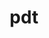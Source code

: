 ---
title: "pdt"
layout: cache
categories: [package, develop-2023-11-19]
meta: {"versions": ["3.25.1"], "compilers": ["cce@=15.0.1", "gcc@=10.3.0", "gcc@=11.4.0", "gcc@=9.4.0", "oneapi@=2023.2.0"], "oss": ["rhel8", "sle_hpc15", "ubuntu20.04"], "platforms": ["linux"], "targets": ["neoverse_v1", "ppc64le", "x86_64_v3", "x86_64_v4", "zen4"], "stacks": ["e4s", "e4s-cray-rhel", "e4s-cray-sles", "e4s-neoverse_v1", "e4s-oneapi", "e4s-power", "e4s-rocm-external", "root"], "num_specs": 6, "num_specs_by_stack": {"e4s-cray-rhel": 1, "root": 6, "e4s-cray-sles": 1, "e4s-neoverse_v1": 1, "e4s-power": 1, "e4s-rocm-external": 1, "e4s": 1, "e4s-oneapi": 1}}
spec_details: [{"hash": "z66tv3kmjh5pfkjhj4ystsgaqrjl3kpi", "compiler": "cce@=15.0.1", "versions": ["3.25.1"], "os": "rhel8", "platform": "linux", "target": "zen4", "variants": ["build_system=autotools", "patches=113fca0", "~pic"], "stacks": ["e4s-cray-rhel", "root"], "size": "-", "tarball": "https://binaries.spack.io/develop-2023-11-19/build_cache/linux-rhel8-zen4/cce-15.0.1/pdt-3.25.1/linux-rhel8-zen4-cce-15.0.1-pdt-3.25.1-z66tv3kmjh5pfkjhj4ystsgaqrjl3kpi.spack"}, {"hash": "6m4tmnazbnkiwke754fmsgzbds2toecp", "compiler": "gcc@=10.3.0", "versions": ["3.25.1"], "os": "sle_hpc15", "platform": "linux", "target": "x86_64_v4", "variants": ["build_system=autotools", "~pic"], "stacks": ["e4s-cray-sles", "root"], "size": "-", "tarball": "https://binaries.spack.io/develop-2023-11-19/build_cache/linux-sle_hpc15-x86_64_v4/gcc-10.3.0/pdt-3.25.1/linux-sle_hpc15-x86_64_v4-gcc-10.3.0-pdt-3.25.1-6m4tmnazbnkiwke754fmsgzbds2toecp.spack"}, {"hash": "xypeg5yw2kbz5reb2ekpgp2eft7dj5p3", "compiler": "gcc@=11.4.0", "versions": ["3.25.1"], "os": "ubuntu20.04", "platform": "linux", "target": "neoverse_v1", "variants": ["build_system=autotools", "~pic"], "stacks": ["root", "e4s-neoverse_v1"], "size": "-", "tarball": "https://binaries.spack.io/develop-2023-11-19/build_cache/linux-ubuntu20.04-neoverse_v1/gcc-11.4.0/pdt-3.25.1/linux-ubuntu20.04-neoverse_v1-gcc-11.4.0-pdt-3.25.1-xypeg5yw2kbz5reb2ekpgp2eft7dj5p3.spack"}, {"hash": "yw4lhqm53uhosx6bhokx53dq3mcfszar", "compiler": "gcc@=9.4.0", "versions": ["3.25.1"], "os": "ubuntu20.04", "platform": "linux", "target": "ppc64le", "variants": ["build_system=autotools", "~pic"], "stacks": ["e4s-power", "root"], "size": "-", "tarball": "https://binaries.spack.io/develop-2023-11-19/build_cache/linux-ubuntu20.04-ppc64le/gcc-9.4.0/pdt-3.25.1/linux-ubuntu20.04-ppc64le-gcc-9.4.0-pdt-3.25.1-yw4lhqm53uhosx6bhokx53dq3mcfszar.spack"}, {"hash": "guiun23nouuhweqcx67s55ppbpxez57l", "compiler": "gcc@=11.4.0", "versions": ["3.25.1"], "os": "ubuntu20.04", "platform": "linux", "target": "x86_64_v3", "variants": ["build_system=autotools", "~pic"], "stacks": ["e4s-rocm-external", "root", "e4s"], "size": "-", "tarball": "https://binaries.spack.io/develop-2023-11-19/build_cache/linux-ubuntu20.04-x86_64_v3/gcc-11.4.0/pdt-3.25.1/linux-ubuntu20.04-x86_64_v3-gcc-11.4.0-pdt-3.25.1-guiun23nouuhweqcx67s55ppbpxez57l.spack"}, {"hash": "wfv7s4c5wzjhitmtg6ywxshtiysiyjh5", "compiler": "oneapi@=2023.2.0", "versions": ["3.25.1"], "os": "ubuntu20.04", "platform": "linux", "target": "x86_64_v3", "variants": ["build_system=autotools", "~pic"], "stacks": ["root", "e4s-oneapi"], "size": "-", "tarball": "https://binaries.spack.io/develop-2023-11-19/build_cache/linux-ubuntu20.04-x86_64_v3/oneapi-2023.2.0/pdt-3.25.1/linux-ubuntu20.04-x86_64_v3-oneapi-2023.2.0-pdt-3.25.1-wfv7s4c5wzjhitmtg6ywxshtiysiyjh5.spack"}]
---